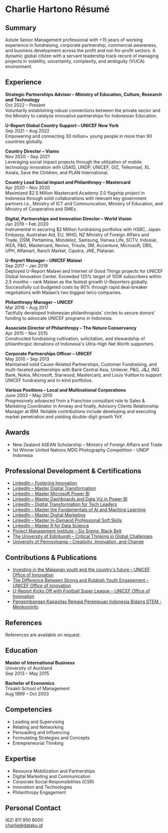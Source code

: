# Charlie Hartono Résumé

## Summary

Astute Senior Management professional with +15 years of working experience in fundraising, corporate partnership, commercial awareness, and business development across the profit and not-for-profit sectors. A dynamic global citizen with a servant leadership track record of managing projects in volatility, uncertainty, complexity, and ambiguity (VUCA) environment.

## Experience

**Strategic Partnerships Advisor – Ministry of Education, Culture, Research and Technology**  
Oct 2022 – Present  
Voluntarily establishing robust connections between the private sector and the Ministry to catalyze innovative partnerships for Indonesian Education.

**U-Report Global Country Support – UNICEF New York**  
Sep 2021 – Aug 2022  
Empowering and connecting 30 million+ young people in more than 90 countries globally.

**Country Director – Viamo**  
Nov 2020 – Sep 2021  
Leveraging social impact projects through the utilization of mobile technology innovation with USAID, UNDP, UNICEF, GIZ, Telkomsel, XL Axiata, Save the Children, and PLAN International.

**Country Lead Social Impact and Philanthropy – Mastercard**  
Apr 2020 – Nov 2020  
Maximized $2.5 Million Mastercard Academy 2.0 flagship project in Indonesia through solid collaborations with relevant key government partners i.e., Ministry of ICT and Communication, Ministry of Education, and Ministry of Cooperative and SMEs.

**Digital, Partnerships and Innovation Director – World Vision**  
Jan 2019 – Feb 2020  
Instrumental in securing $2 Million fundraising portfolios with HSBC, Japan Embassy, Australian Aid, EU, WHO, NZ Ministry of Foreign Affairs and Trade, DSM, Pertamina, Mondelez, Samsung, Hanwa Life, SCTV, Indosiar, IKEA, P&G, Mastercard, Revivo, Trisula, 3M, Accenture, Microsoft, DBS, UPH, Alfamart, Ranch Market, Ciputra, JNE, Plataran.

**U-Report Manager – UNICEF Malawi**  
Sep 2017 – Jan 2019  
Deployed U-Report Malawi and Internet of Good Things projects for UNICEF Global Innovation Center. Exceeded 125% target of 100K subscribers within 2.5 months – rank Malawi as the fastest growth U-Reporters globally. Successfully cut budgeted costs by 80% through rapid deal-breaker negotiations with Malawi’s two biggest telco companies.

**Philanthropy Manager – UNICEF**  
Mar 2016 – Aug 2017  
Tactfully developed Indonesian philanthropists' circles to secure donors' funding to advocate UNICEF programs in Indonesia.

**Associate Director of Philanthropy – The Nature Conservancy**  
Apr 2015 – Nov 2015  
Constructed fundraising cultivation, solicitation, and stewardship of philanthropic donations of Indonesia's Ultra-High Net Worth supporters.

**Corporate Partnerships Officer – UNICEF**  
May 2010 – Sep 2013  
Maintained solid Cause-Related Partnerships, Customer Fundraising, and multi-faceted partnerships with Bank Central Asia, Unilever, P&G, J&J, ING Bank, Nokia, Microsoft, Starwood, Mastercard, and Louis Vuitton to support UNICEF fundraising and in-kind portfolios.

**Various Positions – Local and Multinational Corporations**  
June 2003 – May 2010  
Progressively advanced from a Franchise consultant role to Sales & Marketing Coordinator in Amway and finally, Advisory Clients Relationship Manager at IBM. Notable contributions include developing and executing market penetration and yielding double-digit growth YoY.

## Awards

- New Zealand ASEAN Scholarship – Ministry of Foreign Affairs and Trade
- 1st Winner United Nations MDG Photography Competition - UNDP Indonesia

## Professional Development & Certifications

- [LinkedIn – Fostering Innovation](https://drive.google.com/file/d/1t_pzqxYdYPIPtspR0figUFsZia-3bREd/view)
- [LinkedIn – Master Digital Transformation](https://drive.google.com/file/d/1KRN3jW40-nuxIFDb-hAP11lLelOImoQk/view)
- [LinkedIn – Master Microsoft Power BI](https://drive.google.com/file/d/1Iu25aZHcQTreY7WYkgBNcKruiey1Y0ao/view)
- [LinkedIn – Master Dashboards and Data Viz in Power BI](https://drive.google.com/file/d/15J8C3yeK5T2Yk4KcN35s2ZK9lzttNK5y/view)
- [LinkedIn – Digital Transformation for Tech Leaders](https://drive.google.com/file/d/1uexkXKDTr4IopQ6CJtGGezErxbRW651t/view)
- [LinkedIn – Master the Fundamentals of AI and Machine Learning](https://drive.google.com/file/d/11E7RUcRWEEqzV7GFAUoWnuMu_4LkmIRO/view)
- [LinkedIn – Master Digital Marketing](https://drive.google.com/file/d/1-Rxw5tYyCkcE0ORf4JRvQcdZ_yaemg2Q/view)
- [LinkedIn – Master In-Demand Professional Soft Skills](https://drive.google.com/file/d/1F-jp0of21E-TxOxMHSFeaqNpluaG_V6a/view)
- [LinkedIn – Master R for Data Science](https://drive.google.com/file/d/1vJ9IdoASYbQMDiElckyN7D82k_5ZvltK/view)
- [Project Management Institute – Six Sigma: Black Belt](https://drive.google.com/file/d/11AhRQLq5SBAp4SzT3tvsxD4CHd1Eh-J_/view)
- [The University of Edinburgh – Critical Thinking in Global Challenges](https://drive.google.com/file/d/0By9fypEgCwdDdzVTdGFEUFRIODg/edit?resourcekey=0-lHRbePEOM3QcGHYatjX3yA)
- [University of Pennsylvania – Creativity, Innovation, and Change](https://drive.google.com/file/d/0By9fypEgCwdDakFteGZ1YTMzNGM/view?resourcekey=0-dWSTaOnikABh15q7rmaQaA)

## Contributions & Publications

- [Investing in the Malawian youth and the country's future – UNICEF Office of Innovation](https://www.unicef.org/innovation/stories/investing-malawian-youth-and-countrys-future)
- [The Difference Between Strong and Rubbish Youth Engagement – UNICEF Office of Innovation](https://www.unicef.org/innovation/U-Report/strong-youth-engagement-u-report-maxims)
- [U-Report Kicks Off with Football Super League – UNICEF Office of Innovation](https://www.unicef.org/innovation/U-Report/malawi-kickoff-with-football-super-league)
- [Pengembangan Kapasitas Remaja Perempuan Indonesia Bidang STEM - Menkominfo](https://www.kominfo.go.id/content/detail/29412/siaran-pers-no-111hmkominfo092020-tentang-kominfo-dukung-pengembangan-kapasitas-remaja-perempuan-indonesia-bidang-stem/0/siaran_pers)

## References

References are available on request.

## Education

**Master of International Business**  
University of Auckland  
Sep 2013 – May 2015

**Bachelor of Economics**  
Trisakti School of Management  
Aug 1999 – Oct 2003

## Competencies

- Leading and Supervising
- Relating and Networking
- Persuading and Influencing
- Formulating Strategies and Concepts
- Entrepreneurial Thinking

## Expertise

- Resource Mobilization and Partnerships
- Digital Marketing and Communication
- Corporate Social Responsibilities (CSR)
- Innovation and Technologies
- Philanthropy Engagement

## Personal Contact
(62) 811 950 8000  
charlie@dataku.id
